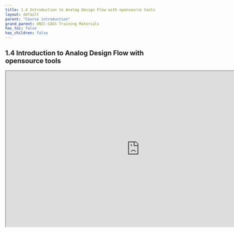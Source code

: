 ```yaml
---
title: 1.4 Introduction to Analog Design Flow with opensource tools
layout: default
parent: "Course introduction"
grand_parent: UNIC-CASS Training Materials
has_toc: false
has_children: false
---
```

## 1.4 Introduction to Analog Design Flow with opensource tools

<iframe src="https://drive.google.com/file/d/17ahJNATWHwzhZdcsUuWc4oYHwB52XuUe/preview" width="854" height="500" allow="autoplay"></iframe>
